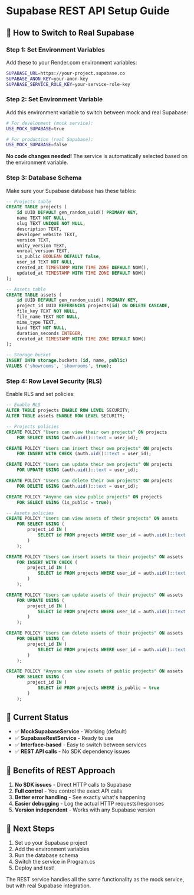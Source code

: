 # Supabase REST API Setup Guide

## 🚀 **How to Switch to Real Supabase**

### **Step 1: Set Environment Variables**

Add these to your Render.com environment variables:

```bash
SUPABASE_URL=https://your-project.supabase.co
SUPABASE_ANON_KEY=your-anon-key
SUPABASE_SERVICE_ROLE_KEY=your-service-role-key
```

### **Step 2: Set Environment Variable**

Add this environment variable to switch between mock and real Supabase:

```bash
# For development (mock service):
USE_MOCK_SUPABASE=true

# For production (real Supabase):
USE_MOCK_SUPABASE=false
```

**No code changes needed!** The service is automatically selected based on the environment variable.

### **Step 3: Database Schema**

Make sure your Supabase database has these tables:

```sql
-- Projects table
CREATE TABLE projects (
    id UUID DEFAULT gen_random_uuid() PRIMARY KEY,
    name TEXT NOT NULL,
    slug TEXT UNIQUE NOT NULL,
    description TEXT,
    developer_website TEXT,
    version TEXT,
    unity_version TEXT,
    unreal_version TEXT,
    is_public BOOLEAN DEFAULT false,
    user_id TEXT NOT NULL,
    created_at TIMESTAMP WITH TIME ZONE DEFAULT NOW(),
    updated_at TIMESTAMP WITH TIME ZONE DEFAULT NOW()
);

-- Assets table
CREATE TABLE assets (
    id UUID DEFAULT gen_random_uuid() PRIMARY KEY,
    project_id UUID REFERENCES projects(id) ON DELETE CASCADE,
    file_key TEXT NOT NULL,
    file_name TEXT NOT NULL,
    mime_type TEXT,
    kind TEXT NOT NULL,
    duration_seconds INTEGER,
    created_at TIMESTAMP WITH TIME ZONE DEFAULT NOW()
);

-- Storage bucket
INSERT INTO storage.buckets (id, name, public) 
VALUES ('showrooms', 'showrooms', true);
```

### **Step 4: Row Level Security (RLS)**

Enable RLS and set policies:

```sql
-- Enable RLS
ALTER TABLE projects ENABLE ROW LEVEL SECURITY;
ALTER TABLE assets ENABLE ROW LEVEL SECURITY;

-- Projects policies
CREATE POLICY "Users can view their own projects" ON projects
    FOR SELECT USING (auth.uid()::text = user_id);

CREATE POLICY "Users can insert their own projects" ON projects
    FOR INSERT WITH CHECK (auth.uid()::text = user_id);

CREATE POLICY "Users can update their own projects" ON projects
    FOR UPDATE USING (auth.uid()::text = user_id);

CREATE POLICY "Users can delete their own projects" ON projects
    FOR DELETE USING (auth.uid()::text = user_id);

CREATE POLICY "Anyone can view public projects" ON projects
    FOR SELECT USING (is_public = true);

-- Assets policies
CREATE POLICY "Users can view assets of their projects" ON assets
    FOR SELECT USING (
        project_id IN (
            SELECT id FROM projects WHERE user_id = auth.uid()::text
        )
    );

CREATE POLICY "Users can insert assets to their projects" ON assets
    FOR INSERT WITH CHECK (
        project_id IN (
            SELECT id FROM projects WHERE user_id = auth.uid()::text
        )
    );

CREATE POLICY "Users can update assets of their projects" ON assets
    FOR UPDATE USING (
        project_id IN (
            SELECT id FROM projects WHERE user_id = auth.uid()::text
        )
    );

CREATE POLICY "Users can delete assets of their projects" ON assets
    FOR DELETE USING (
        project_id IN (
            SELECT id FROM projects WHERE user_id = auth.uid()::text
        )
    );

CREATE POLICY "Anyone can view assets of public projects" ON assets
    FOR SELECT USING (
        project_id IN (
            SELECT id FROM projects WHERE is_public = true
        )
    );
```

## 🔧 **Current Status**

- ✅ **MockSupabaseService** - Working (default)
- ✅ **SupabaseRestService** - Ready to use
- ✅ **Interface-based** - Easy to switch between services
- ✅ **REST API calls** - No SDK dependency issues

## 🎯 **Benefits of REST Approach**

1. **No SDK issues** - Direct HTTP calls to Supabase
2. **Full control** - You control the exact API calls
3. **Better error handling** - See exactly what's happening
4. **Easier debugging** - Log the actual HTTP requests/responses
5. **Version independent** - Works with any Supabase version

## 🚀 **Next Steps**

1. Set up your Supabase project
2. Add the environment variables
3. Run the database schema
4. Switch the service in Program.cs
5. Deploy and test!

The REST service handles all the same functionality as the mock service, but with real Supabase integration.
